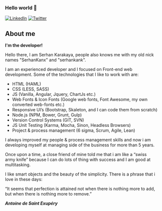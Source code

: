 ### Hello world 👋

[![LinkedIn](https://img.shields.io/static/v1?label=LinkedIn&message=%20&color=0e76a8&logo=LinkedIn&style=flat-square&logoColor=white)](https://www.linkedin.com/in/serhankarakaya)
[![Twitter](https://img.shields.io/static/v1?label=Twitter&message=%20&color=1DA1F2&logo=Twitter&style=flat-square&logoColor=white)](https://twitter.com/serhankarakaya)

## About me

<strong>I'm the developer!</strong>

Hello there, I am Serhan Karakaya, people also knows me with my old nick names "SerhanKanx" and "serhankank".

I am an experienced developer and I focused on Front-end web development. Some of the technologies that I like to work with are:

<ul>
	<li>HTML (HAML)</li>
	<li>CSS (LESS, SASS)</li>
	<li>JS (Vanilla, Angular, Jquery, ChartJs etc.)</li>
	<li>Web Fonts & Icon Fonts (Google web fonts, Font Awesome, my own converted web-fonts etc.)</li>
	<li>Responsive UI’s (Bootstrap, Skaleton, and I can code them from scratch)</li>
	<li>Node.js (NPM, Bower, Grunt, Gulp)</li>
	<li>Version Control Systems (GIT, SVN)</li>
	<li>JS Unit Testing (Karma, Mocha, Sinon, Headless Browsers)</li>
	<li>Project & process management (6 sigma, Scrum, Agile, Lean)</li>
</ul>

I always improved my people & process management skills and now i am developing myself at managing side of the business for more than 5 years.

Once upon a time, a close friend of mine told me that i am like a “swiss army knife” because I can do lots of thing with success and I am good at multitasking.

I like smart objects and the beauty of the simplicity. There is a phrase that i love in these days:

“It seems that perfection is attained not when there is nothing more to add, but when there is nothing more to remove.”

<strong><i>Antoine de Saint Exupéry</i></strong>
